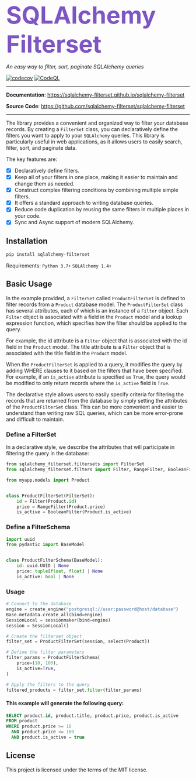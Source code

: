 <span style="font-size: 65px; color: #7e56c2">**SQLAlchemy Filterset**</span>

<p align="left">
    <em>An easy way to filter, sort, paginate SQLAlchemy queries</em>
</p>

[![codecov](https://codecov.io/gh/sqlalchemy-filterset/sqlalchemy-filterset/branch/main/graph/badge.svg)](https://codecov.io/gh/sqlalchemy-filterset/sqlalchemy-filterset)
[![CodeQL](https://github.com/sqlalchemy-filterset/sqlalchemy-filterset/actions/workflows/codeql.yml/badge.svg)](https://github.com/sqlalchemy-filterset/sqlalchemy-filterset/actions/workflows/codeql.yml)


---
**Documentation**: <a href="https://sqlalchemy-filterset.github.io/sqlalchemy-filterset/" target="_blank">https://sqlalchemy-filterset.github.io/sqlalchemy-filterset</a>

**Source Code**: <a href="https://github.com/sqlalchemy-filterset/sqlalchemy-filterset" target="_blank">https://github.com/sqlalchemy-filterset/sqlalchemy-filterset</a>

---
The library provides a convenient and organized way to filter your database records.
By creating a `FilterSet` class, you can declaratively define the filters you want to apply to your `SQLAlchemy` queries.
This library is particularly useful in web applications, as it allows users to easily search, filter, sort, and paginate data.

The key features are:

* [X] Declaratively define filters.
* [X] Keep all of your filters in one place, making it easier to maintain and change them as needed.
* [X] Construct complex filtering conditions by combining multiple simple filters.
* [X] It offers a standard approach to writing database queries.
* [X] Reduce code duplication by reusing the same filters in multiple places in your code.
* [X] Sync and Async support of modern SQLAlchemy.

## Installation

```bash
pip install sqlalchemy-filterset
```
Requirements: `Python 3.7+` `SQLAlchemy 1.4+`


## Basic Usage


In the example provided, a `FilterSet` called `ProductFilterSet` is defined to filter records from a
`Product` database model. The `ProductFilterSet` class has several attributes, each of which
is an instance of a `Filter` object. Each `Filter` object is associated with a field in the `Product`
model and a lookup expression function, which specifies how the filter should be applied to the query.

For example, the id attribute is a `Filter` object that is associated with the id field in the
`Product` model. The title attribute is a `Filter` object that is associated with the title field
in the `Product` model.

When the `ProductFilterSet` is applied to a query, it modifies the query by adding
WHERE clauses to it based on the filters that have been specified.
For example, if an `is_active` attribute is specified as `True`, the query would be modified to only
return records where the `is_active` field is `True`.

The declarative style allows users to easily specify criteria for filtering the records that are
returned from the database by simply setting the attributes of the `ProductFilterSet` class.
This can be more convenient and easier to understand than writing raw SQL queries, which
can be more error-prone and difficult to maintain.

### Define a FilterSet

In a declarative style, we describe the attributes that will participate in filtering the query in the database:
```python
from sqlalchemy_filterset.filtersets import FilterSet
from sqlalchemy_filterset.filters import Filter, RangeFilter, BooleanFilter

from myapp.models import Product


class ProductFilterSet(FilterSet):
    id = Filter(Product.id)
    price = RangeFilter(Product.price)
    is_active = BooleanFilter(Product.is_active)
```
### Define a FilterSchema
```python
import uuid
from pydantic import BaseModel


class ProductFilterSchema(BaseModel):
    id: uuid.UUID | None
    price: tuple[float, float] | None
    is_active: bool | None
```

### Usage
```python
# Connect to the database
engine = create_engine("postgresql://user:password@host/database")
Base.metadata.create_all(bind=engine)
SessionLocal = sessionmaker(bind=engine)
session = SessionLocal()

# Create the filterset object
filter_set = ProductFilterSet(session, select(Product))

# Define the filter parameters
filter_params = ProductFilterSchema(
    price=(10, 100),
    is_active=True,
)

# Apply the filters to the query
filtered_products = filter_set.filter(filter_params)
```
#### This example will generate the following query:
```sql
SELECT product.id, product.title, product.price, product.is_active
FROM product
WHERE product.price >= 10
  AND product.price <= 100
  AND product.is_active = true
```


## License

This project is licensed under the terms of the MIT license.
